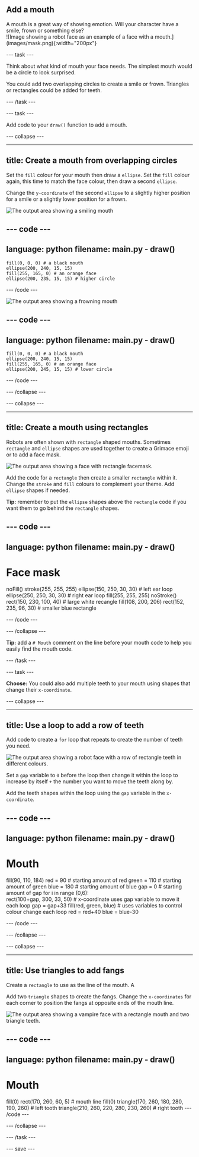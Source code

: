 ## Add a mouth

<div style="display: flex; flex-wrap: wrap">
<div style="flex-basis: 200px; flex-grow: 1; margin-right: 15px;">
A mouth is a great way of showing emotion. Will your character have a smile, frown or something else? 
</div>
<div>
![Image showing a robot face as an example of a face with a mouth.](images/mask.png){:width="200px"}
</div>
</div>

--- task ---

Think about what kind of mouth your face needs. The simplest mouth would be a circle to look surprised. 

You could add two overlapping circles to create a smile or frown. Triangles or rectangles could be added for teeth. 

--- /task ---

--- task ---

Add code to your `draw()` function to add a mouth.

--- collapse ---

---
title: Create a mouth from overlapping circles
---

Set the `fill` colour for your mouth then draw a `ellipse`. Set the `fill` colour again, this time to match the face colour, then draw a second `ellipse`.

Change the `y-coordinate` of the second `ellipse` to a slightly higher position for a smile or a slightly lower position for a frown. 

![The output area showing a smiling mouth](images/smile.png)

--- code ---
---
language: python
filename: main.py - draw()
---

    fill(0, 0, 0) # a black mouth
    ellipse(200, 240, 15, 15)
    fill(255, 165, 0) # an orange face
    ellipse(200, 235, 15, 15) # higher circle

--- /code ---

![The output area showing a frowning mouth](images/frown.png)

--- code ---
---
language: python
filename: main.py - draw()
---

    fill(0, 0, 0) # a black mouth
    ellipse(200, 240, 15, 15)
    fill(255, 165, 0) # an orange face
    ellipse(200, 245, 15, 15) # lower circle

--- /code ---

--- /collapse ---

--- collapse ---

---
title: Create a mouth using rectangles
---

Robots are often shown with `rectangle` shaped mouths. Sometimes `rectangle` and `ellipse` shapes are used together to create a Grimace emoji or to add a face mask. 

![The output area showing a face with rectangle facemask.](images/rectangle-mask.png)

Add the code for a `rectangle` then create a smaller `rectangle` within it. Change the `stroke` and `fill` colours to complement your theme. Add `ellipse` shapes if needed. 

**Tip:** remember to put the `ellipse` shapes above the `rectangle` code if you want them to go behind the `rectangle` shapes. 

--- code ---
---
language: python
filename: main.py - draw()
---
# Face mask
noFill() 
stroke(255, 255, 255) 
ellipse(150, 250, 30, 30) # left ear loop
ellipse(250, 250, 30, 30) # right ear loop
fill(255, 255, 255)
noStroke()
rect(150, 230, 100, 40) # large white recangle
fill(108, 200, 206)
rect(152, 235, 96, 30) # smaller blue rectangle

--- /code ---

--- /collapse ---

**Tip:** add a `# Mouth` comment on the line before your mouth code to help you easily find the mouth code.

--- /task ---

--- task ---

**Choose:** You could also add multiple teeth to your mouth using shapes that change their `x-coordinate`. 

--- collapse ---

---
title: Use a loop to add a row of teeth
---

Add code to create a `for` loop that repeats to create the number of teeth you need. 

![The output area showing a robot face with a row of rectangle teeth in different colours.](images/robot-teeth.png)

Set a `gap` variable to `0` before the loop then change it within the loop to increase by itself `+` the number you want to move the teeth along by. 

Add the teeth shapes within the loop using the `gap` variable in the `x-coordinate`.

--- code ---
---
language: python
filename: main.py - draw()
---

# Mouth
  fill(90, 110, 184) 
  red = 90 # starting amount of red
  green = 110 # starting amount of green
  blue = 180 # starting amount of blue
  gap = 0 # starting amount of gap
  for i in range (0,6):  
    rect(100+gap, 300, 33, 50) # x-coordinate uses gap variable to move it each loop
    gap = gap+33 
    fill(red, green, blue) # uses variables to control colour change each loop
    red = red+40 
    blue = blue-30 

--- /code ---

--- /collapse ---

--- collapse ---

---
title: Use triangles to add fangs
---

Create a `rectangle` to use as the line of the mouth. A

Add two `triangle` shapes to create the fangs. Change the `x-coordinates` for each corner to position the fangs at opposite ends of the mouth line.

![The output area showing a vampire face with a rectangle mouth and two triangle teeth.](images/vampire.png)

--- code ---
---
language: python
filename: main.py - draw()
---
# Mouth
  fill(0)
  rect(170, 260, 60, 5) # mouth line
  fill(0)
  triangle(170, 260, 180, 280, 190, 260) # left tooth
  triangle(210, 260, 220, 280, 230, 260) # right tooth
--- /code ---

--- /collapse ---

--- /task ---

--- save ---